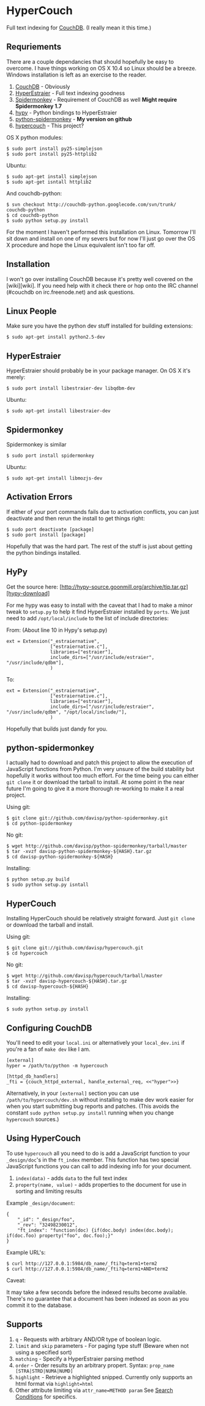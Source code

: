 HyperCouch
==========

Full text indexing for [CouchDB][couchdb]. (I really mean it this time.)

Requriements
------------

There are a couple dependancies that should hopefully be easy to overcome. I have things working on OS X 10.4 so Linux should be a breeze. Windows installation is left as an exercise to the reader.


1. [CouchDB][couchdb] - Obviously
1. [HyperEstraier][hyper] - Full text indexing goodness
1. [Spidermonkey][spider] - Requirement of CouchDB as well **Might require Spidermonkey 1.7**
1. [hypy][hypy] - Python bindings to HyperEstraier
1. [python-spidermonkey][pyspider] - **My version on github**
1. [hypercouch][hypercouch] - This project?

OS X python modules:

    $ sudo port install py25-simplejson
    $ sudo port install py25-httplib2

Ubuntu:

    $ sudo apt-get install simplejson
    $ sudo apt-get isntall httplib2

And couchdb-python:

    $ svn checkout http://couchdb-python.googlecode.com/svn/trunk/ couchdb-python
    $ cd couchdb-python
    $ sudo python setup.py install

For the moment I haven't performed this installation on Linux. Tomorrow I'll sit down and install on one of my severs but for now I'll just go over the OS X procedure and hope the Linux equivalent isn't too far off.

Installation
------------

I won't go over installing CouchDB because it's pretty well covered on the [wiki][wiki]. If you need help with it check there or hop onto the IRC channel (#couchdb on irc.freenode.net) and ask questions.

Linux People
------------

Make sure you have the python dev stuff installed for building extensions:

    $ sudo apt-get install python2.5-dev

HyperEstraier
-------------

HyperEstraier should probably be in your package manager. On OS X it's merely:

    $ sudo port install libestraier-dev libqdbm-dev

Ubuntu:

    $ sudo apt-get install libestraier-dev


Spidermonkey
------------

Spidermonkey is similar

    $ sudo port install spidermonkey

Ubuntu:

    $ sudo apt-get install libmozjs-dev

Activation Errors
-----------------

If either of your port commands fails due to activation conflicts, you can just deactivate and then rerun the install to get things right:

    $ sudo port deactivate [package]
    $ sudo port install [package]

Hopefully that was the hard part. The rest of the stuff is just about getting the python bindings installed.

HyPy
----

Get the source here: [http://hypy-source.goonmill.org/archive/tip.tar.gz][hypy-download]

For me hypy was easy to install with the caveat that I had to make a minor tweak to `setup.py` to help it find HyperEstraier installed by `ports`. We just need to add `/opt/local/include` to the list of include directories:

From: (About line 10 in Hypy's setup.py)

    ext = Extension("_estraiernative",
                    ["estraiernative.c"],
                    libraries=["estraier"],
                    include_dirs=["/usr/include/estraier", "/usr/include/qdbm"],
                    )

To:

    ext = Extension("_estraiernative",
                    ["estraiernative.c"],
                    libraries=["estraier"],
                    include_dirs=["/usr/include/estraier", "/usr/include/qdbm", "/opt/local/include/"],
                    )

Hopefully that builds just dandy for you.

python-spidermonkey
-------------------

I actually had to download and patch this project to allow the execution of JavaScript functions from Python. I'm very unsure of the build stability but hopefully it works without too much effort. For the time being you can either `git clone` it or download the tarball to install. At some point in the near future I'm going to give it a more thorough re-working to make it a real project.

Using git:

    $ git clone git://github.com/davisp/python-spidermonkey.git 
    $ cd python-spidermonkey

No git:

    $ wget http://github.com/davisp/python-spidermonkey/tarball/master
    $ tar -xvzf davisp-python-spidermonkey-${HASH}.tar.gz
    $ cd davisp-python-spidermonkey-${HASH}
    
Installing:

    $ python setup.py build
    $ sudo python setup.py isntall

HyperCouch
----------

Installing HyperCouch should be relatively straight forward. Just `git clone` or download the tarball and install.

Using git:

    $ git clone git://github.com/davisp/hypercouch.git
    $ cd hypercouch

No git:

    $ wget http://github.com/davisp/hypercouch/tarball/master
    $ tar -xvzf davisp-hypercouch-${HASH}.tar.gz
    $ cd davisp-hypercouch-${HASH}

Installing:

    $ sudo python setup.py install

Configuring CouchDB
-------------------

You'll need to edit your `local.ini` or alternatively your `local_dev.ini` if you're a fan of `make dev` like I am.

    [external]
    hyper = /path/to/python -m hypercouch

    [httpd_db_handlers]
    _fti = {couch_httpd_external, handle_external_req, <<"hyper">>}

Alternatively, in your `[external]` section you can use `/path/to/hypercouch/dev.sh` without installing to make dev work easier for when you start submitting bug reports and patches. (This avoids the constant `sudo python setup.py install` running when you change `hypercouch` sources.)

Using HyperCouch
----------------

To use `hypercouch` all you need to do is add a JavaScript function to your `_design/doc`'s in the `ft_index` member. This function has two special JavaScript functions you can call to add indexing info for your document.

1. `index(data)` - adds `data` to the full text index
1. `property(name, value)` - adds properties to the document for use in sorting and limiting results


Example `_design/document`:

    {
        "_id": "_design/foo",
        "_rev": "32498230012",
        "ft_index": "function(doc) {if(doc.body) index(doc.body); if(doc.foo) property("foo", doc.foo);}"
    }

Example URL's:

    $ curl http://127.0.0.1:5984/db_name/_fti?q=term1+term2
    $ curl http://127.0.0.1:5984/db_name/_fti?q=term1+AND+term2

Caveat:

It may take a few seconds before the indexed results become available. There's no guarantee that a document has been indexed as soon as you commit it to the database.

Supports
--------

1. `q` - Requests with arbitrary AND/OR type of boolean logic.
1. `limit` and `skip` parameters - For paging type stuff (Beware when not using a specified sort)
1. `matching` - Specify a HyperEstraier parsing method
1. `order` - Order results by an arbitrary propert. Syntax: `prop_name [STRA|STRD|NUMA|NUMD]`
1. `highlight` - Retrieve a highlighted snipped. Currently only supports an html format via `highlight=html`
1. Other attribute limiting via `attr_name=METHOD param` See [Search Conditions][hypersearching] for specifics.

[couchdb]:http://couchdb.apache.org "CouchDB"
[hyper]:http://hyperestraier.sourceforge.net/ "Hyper Estraier"
[spider]:http://www.mozilla.org/js/spidermonkey/ "Spidermonkey"
[hypy]:http://www.goonmill.org/hypy/ "Hypy"
[hypy-download]:http://hypy-source.goonmill.org/archive/tip.tar.gz "Download Hypy"
[pyspider]:http://github.com/davisp/python-spidermonkey/tree/master "Python Spidermonkey"
[hypercouch]:http://github.com/davisp/python-spidermonkey/tree/master "HyperCouch"
[hypersearching]:http://hyperestraier.sourceforge.net/uguide-en.html#searchcond "Hyper Estraier Searching"
